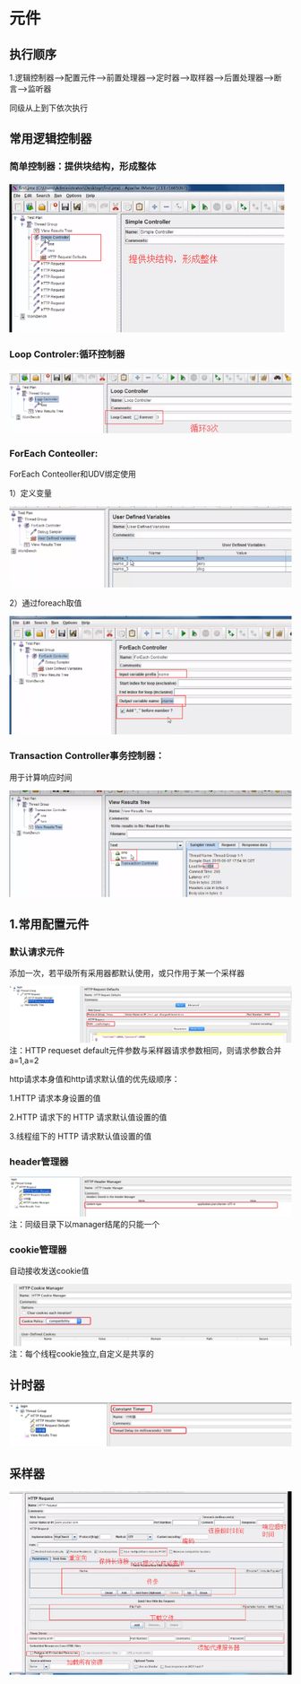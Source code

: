 

# 元件

## 执行顺序

1.逻辑控制器-->配置元件-->前置处理器-->定时器-->取样器-->后置处理器-->断言-->监听器

同级从上到下依次执行

## 常用逻辑控制器

### 简单控制器：提供块结构，形成整体

![简单控制器](./img/简单控制器.png)

### Loop Controler:循环控制器

![循环控制器](./img/循环控制器.png)

### ForEach Conteoller:

ForEach Conteoller和UDV绑定使用

1）定义变量

![UDV](./img/定义变量.png)

2）通过foreach取值

![取值](./img/循环取变量值.png)

### Transaction Controller事务控制器：

用于计算响应时间

![事务](./img/事务控制器.png)


## 1.常用配置元件

### 默认请求元件

添加一次，若平级所有采用器都默认使用，或只作用于某一个采样器

![配置元件](./img/默认请求配置元件.png)
注：HTTP requeset default元件参数与采样器请求参数相同，则请求参数合并a=1,a=2

http请求本身值和http请求默认值的优先级顺序：

1.HTTP 请求本身设置的值

2.HTTP 请求下的 HTTP 请求默认值设置的值

3.线程组下的 HTTP 请求默认值设置的值

### header管理器

![header管理器](./img/header管理器.png)
注：同级目录下以manager结尾的只能一个

### cookie管理器

自动接收发送cookie值

![cookie管理器](./img/cookie管理器.png)
注：每个线程cookie独立,自定义是共享的

## 计时器

![计时器](./img/计时器.png)

## 采样器

![采样器](./img/采样器.png)
